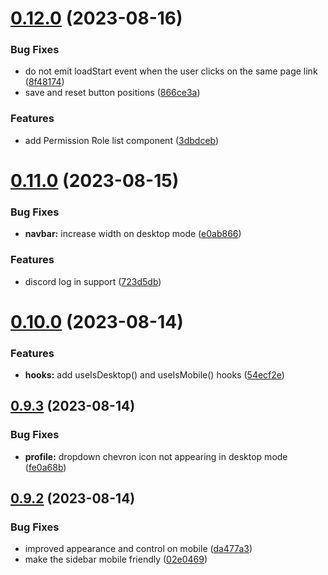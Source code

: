 # [0.12.0](https://github.com/onesoft-sudo/sudobot-dashboard/compare/v0.11.0...v0.12.0) (2023-08-16)


### Bug Fixes

* do not emit loadStart event when the user clicks on the same page link ([8f48174](https://github.com/onesoft-sudo/sudobot-dashboard/commit/8f481743e0cc3fdb60011a95109f597785112250))
* save and reset button positions ([866ce3a](https://github.com/onesoft-sudo/sudobot-dashboard/commit/866ce3acd2af42ba649ef80b715bf82e97fcb388))


### Features

* add Permission Role list component ([3dbdceb](https://github.com/onesoft-sudo/sudobot-dashboard/commit/3dbdceb7adb3b5e5d5ed824e125235f0e630e890))



# [0.11.0](https://github.com/onesoft-sudo/sudobot-dashboard/compare/v0.10.0...v0.11.0) (2023-08-15)


### Bug Fixes

* **navbar:** increase width on desktop mode ([e0ab866](https://github.com/onesoft-sudo/sudobot-dashboard/commit/e0ab8665b1abcdb7e1a3a42630399d3b33cae8f2))


### Features

* discord log in support ([723d5db](https://github.com/onesoft-sudo/sudobot-dashboard/commit/723d5dba201e8b0f37a27f11c714eb90fbeeb9e3))



# [0.10.0](https://github.com/onesoft-sudo/sudobot-dashboard/compare/v0.9.3...v0.10.0) (2023-08-14)


### Features

* **hooks:** add useIsDesktop() and useIsMobile() hooks ([54ecf2e](https://github.com/onesoft-sudo/sudobot-dashboard/commit/54ecf2e048103788beea8b40b34b07538ffb4a06))



## [0.9.3](https://github.com/onesoft-sudo/sudobot-dashboard/compare/v0.9.2...v0.9.3) (2023-08-14)


### Bug Fixes

* **profile:** dropdown chevron icon not appearing in desktop mode ([fe0a68b](https://github.com/onesoft-sudo/sudobot-dashboard/commit/fe0a68b7f0625854ce75989b64470af030c053c0))



## [0.9.2](https://github.com/onesoft-sudo/sudobot-dashboard/compare/v0.9.1...v0.9.2) (2023-08-14)


### Bug Fixes

* improved appearance and control on mobile ([da477a3](https://github.com/onesoft-sudo/sudobot-dashboard/commit/da477a3ad200b6b325554a304f082de27ec3c43b))
* make the sidebar mobile friendly ([02e0469](https://github.com/onesoft-sudo/sudobot-dashboard/commit/02e0469581b252adaedd887f79c06a92da204726))



